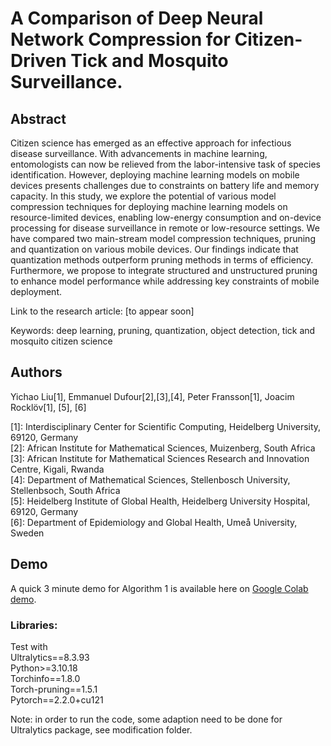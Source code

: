 # A Comparison of Deep Neural Network Compression for Citizen-Driven Tick and Mosquito Surveillance.

## Abstract
Citizen science has emerged as an effective approach for infectious disease surveillance. With advancements in machine learning, entomologists can now be relieved from the labor-intensive task of species identification. However, deploying machine learning models on mobile devices presents challenges due to constraints on battery life and memory capacity. In this study, we explore the potential of various model compression techniques for deploying machine learning models on resource-limited devices, enabling low-energy consumption and on-device processing for disease surveillance in remote or low-resource settings. We have compared two main-stream model compression techniques, pruning and quantization on various mobile devices. Our findings indicate that quantization methods outperform pruning methods in terms of efficiency. Furthermore, we propose to integrate structured and unstructured pruning to enhance model performance while addressing key constraints of mobile deployment.

Link to the research article: [to appear soon]

Keywords: deep learning, pruning, quantization, object detection, tick and mosquito citizen science
## Authors
Yichao Liu[1], Emmanuel Dufour[2],[3],[4], Peter Fransson[1], Joacim Rocklöv[1], [5], [6]

[1]: Interdisciplinary Center for Scientific Computing, Heidelberg University, 69120, Germany  
[2]: African Institute for Mathematical Sciences, Muizenberg, South Africa  
[3]: African Institute for Mathematical Sciences Research and Innovation Centre, Kigali, Rwanda  
[4]: Department of Mathematical Sciences, Stellenbosch University, Stellenbsoch, South Africa  
[5]: Heidelberg Institute of Global Health, Heidelberg University Hospital, 69120, Germany  
[6]: Department of Epidemiology and Global Health, Umeå University, Sweden  

## Demo

A quick 3 minute demo for Algorithm 1 is available here on <a href="https://colab.research.google.com/drive/1Lq1rPGPg3viidtC5pXP0AphMx-RxfTiA?usp=sharing">Google Colab demo</a>.

### Libraries:  
Test with  
Ultralytics==8.3.93  
Python>=3.10.18  
Torchinfo==1.8.0  
Torch-pruning==1.5.1  
Pytorch==2.2.0+cu121

Note: in order to run the code, some adaption need to be done for Ultralytics package, see modification folder.
